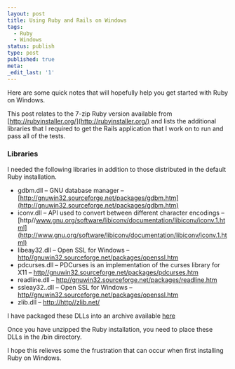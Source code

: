 ```yaml
---
layout: post
title: Using Ruby and Rails on Windows
tags:
  - Ruby
  - Windows
status: publish
type: post
published: true
meta:
_edit_last: '1'
---
```


Here are some quick notes that will hopefully help you get started with Ruby on Windows.

This post relates to the 7-zip Ruby version available from [http://rubyinstaller.org/](http://rubyinstaller.org/)
and lists the additional libraries that I required to get the Rails application that I work on to
run and pass all  of the tests.

### Libraries
I needed the following libraries in addition to those distributed in the default Ruby installation.

  * gdbm.dll – GNU database manager – [http://gnuwin32.sourceforge.net/packages/gdbm.htm](http://gnuwin32.sourceforge.net/packages/gdbm.htm)
  * iconv.dll – API used to convert between different character encodings –
    [http//www.gnu.org/software/libiconv/documentation/libiconv/iconv.1.html](http://www.gnu.org/software/libiconv/documentation/libiconv/iconv.1.html)
  * libeay32.dll – Open SSL for Windows –
    [http//gnuwin32.sourceforge.net/packages/openssl.htm](http://gnuwin32.sourceforge.net/packages/openssl.htm)
  * pdcurses.dll – PDCurses is an implementation of the curses library for X11 –
    [http//gnuwin32.sourceforge.net/packages/pdcurses.htm](http://gnuwin32.sourceforge.net/packages/pdcurses.htm)
  * readline.dll –
    [http//gnuwin32.sourceforge.net/packages/readline.htm](http://gnuwin32.sourceforge.net/packages/readline.htm)
  * ssleay32..dll – Open SSL for Windows –
    [http//gnuwin32.sourceforge.net/packages/openssl.htm](http://gnuwin32.sourceforge.net/packages/openssl.htm)
  * zlib.dll –
    [http://http//zlib.net/](http://zlib.net/)

I have packaged these DLLs into an archive available [here](/downloads/ruby_dep_dlls.zip)

Once you have unzipped the Ruby installation, you need to place these DLLs in the /bin directory.

I hope this relieves some the frustration that can occur when first installing Ruby on Windows.
